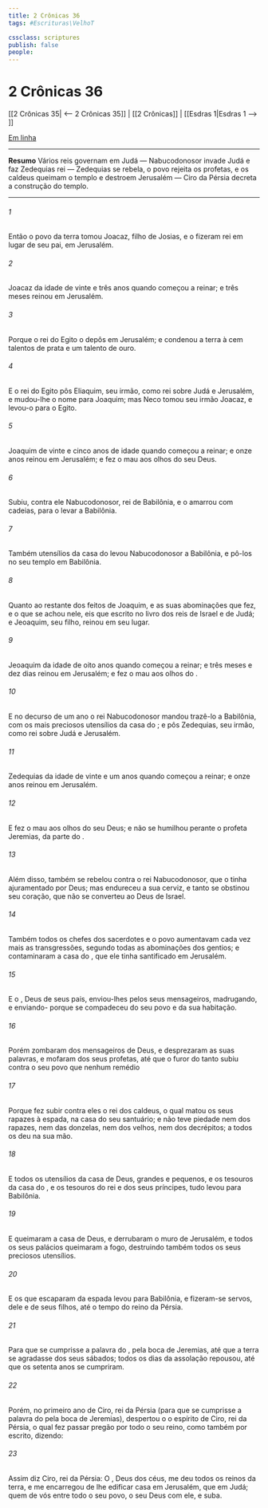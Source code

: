 ```yaml
---
title: 2 Crônicas 36
tags: #Escrituras\VelhoT

cssclass: scriptures
publish: false
people:
---
```


# 2 Crônicas 36
[[2 Crônicas 35| <-- 2 Crônicas 35]] | [[2 Crônicas]] | [[Esdras 1|Esdras 1 --> ]]

[Em linha](https://churchofjesuschrist.org/study/scriptures/ot/2-chr/36?lang=por)

---
__Resumo__
Vários reis governam em Judá — Nabucodonosor invade Judá e faz Zedequias rei — Zedequias se rebela, o povo rejeita os profetas, e os caldeus queimam o templo e destroem Jerusalém — Ciro da Pérsia decreta a construção do templo.

---
###### 1 
Então o povo da terra tomou Joacaz, filho de Josias, e o fizeram rei em lugar de seu pai, em Jerusalém.

###### 2 
 Joacaz da idade de vinte e três anos quando começou a reinar; e três meses reinou em Jerusalém.

###### 3 
Porque o rei do Egito o depôs em Jerusalém; e condenou a terra à  cem talentos de prata e um talento de ouro.

###### 4 
E o rei do Egito pôs Eliaquim, seu irmão, como rei sobre Judá e Jerusalém, e mudou-lhe o nome para Joaquim; mas Neco tomou seu irmão Joacaz, e levou-o para o Egito.

###### 5 
 Joaquim de vinte e cinco anos de idade quando começou a reinar; e onze anos reinou em Jerusalém; e fez o  mau aos olhos do  seu Deus.

###### 6 
Subiu,  contra ele Nabucodonosor, rei de Babilônia, e o amarrou com cadeias, para o levar a Babilônia.

###### 7 
Também  utensílios da casa do  levou Nabucodonosor a Babilônia, e pô-los no seu templo em Babilônia.

###### 8 
Quanto ao restante dos feitos de Joaquim, e as suas abominações que fez, e o  que se achou nele, eis que  escrito no livro dos reis de Israel e de Judá; e Jeoaquim, seu filho, reinou em seu lugar.

###### 9 
 Jeoaquim da idade de oito anos quando começou a reinar; e três meses e dez dias reinou em Jerusalém; e fez o  mau aos olhos do .

###### 10 
E no decurso de um ano o rei Nabucodonosor mandou trazê-lo a Babilônia, com os mais preciosos utensílios da casa do ; e pôs Zedequias, seu irmão, como rei sobre Judá e Jerusalém.

###### 11 
 Zedequias da idade de vinte e um anos quando começou a reinar; e onze anos reinou em Jerusalém.

###### 12 
E fez o  mau aos olhos do  seu Deus; e não se humilhou perante o profeta Jeremias,  da parte do .

###### 13 
Além disso, também se rebelou contra o rei Nabucodonosor, que o tinha ajuramentado por Deus; mas endureceu a sua cerviz, e tanto se obstinou  seu coração, que não se converteu ao  Deus de Israel.

###### 14 
Também todos os chefes dos sacerdotes e o povo aumentavam cada vez mais as transgressões, segundo todas as abominações dos gentios; e contaminaram a casa do , que ele tinha santificado em Jerusalém.

###### 15 
E o , Deus de seus pais, enviou-lhes  pelos seus mensageiros, madrugando, e enviando- porque se compadeceu do seu povo e da sua habitação.

###### 16 
Porém zombaram dos mensageiros de Deus, e desprezaram as suas palavras, e mofaram dos seus profetas, até que o furor do  tanto subiu contra o seu povo que  nenhum remédio 

###### 17 
Porque fez subir contra eles o rei dos caldeus, o qual matou os seus rapazes à espada, na casa do seu santuário; e não teve piedade nem dos rapazes, nem das donzelas, nem dos velhos, nem dos decrépitos; a todos os deu na sua mão.

###### 18 
E todos os utensílios da casa de Deus, grandes e pequenos, e os tesouros da casa do , e os tesouros do rei e dos seus príncipes, tudo levou para Babilônia.

###### 19 
E queimaram a casa de Deus, e derrubaram o muro de Jerusalém, e todos os seus palácios queimaram a fogo, destruindo também todos os seus preciosos utensílios.

###### 20 
E os que escaparam da espada levou para Babilônia, e fizeram-se servos, dele e de seus filhos, até o tempo do reino da Pérsia.

###### 21 
Para que se cumprisse a palavra do , pela boca de Jeremias, até que a terra se agradasse dos seus sábados; todos os dias da assolação repousou, até que os setenta anos se cumpriram.

###### 22 
Porém, no primeiro ano de Ciro, rei da Pérsia (para que se cumprisse a palavra do  pela boca de Jeremias), despertou o  o espírito de Ciro, rei da Pérsia, o qual fez passar pregão por todo o seu reino, como também por escrito, dizendo:

###### 23 
Assim diz Ciro, rei da Pérsia: O , Deus dos céus, me deu todos os reinos da terra, e me encarregou de lhe edificar  casa em Jerusalém, que  em Judá; quem de vós  entre todo o seu povo, o  seu Deus  com ele, e suba.

